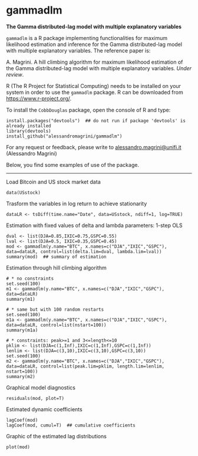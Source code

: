 # gammadlm
__The Gamma distributed-lag model with multiple explanatory variables__

`gammadlm` is a R package implementing functionalities for maximum likelihood estimation and inference for the Gamma distributed-lag model with multiple explanatory variables.
The reference paper is:

A. Magrini. A hill climbing algorithm for maximum likelihood estimation of the Gamma distributed-lag model with multiple explanatory variables. _Under review_.


R (The R Project for Statistical Computing) needs to be installed on your system in order
to use the `gammadlm` package. R can be downloaded from https://www.r-project.org/.

To install the `CobbDouglas` package, open the console of R and type:
```
install.packages("devtools")  ## do not run if package 'devtools' is already installed
library(devtools)
install_github("alessandromagrini/gammadlm")
```

For any request or feedback, please write to <alessandro.magrini@unifi.it> (Alessandro Magrini)

Below, you find some examples of use of the package.
_________________________________________________________________

Load Bitcoin and US stock market data
```
data(USstock)
```
Trasform the variables in log return to achieve stationarity
```
dataLR <- tsDiff(time.name="Date", data=USstock, ndiff=1, log=TRUE)
```
Estimation with fixed values of delta and lambda parameters: 1-step OLS
```
dval <- list(DJA=0.85,IXIC=0.75,GSPC=0.55)
lval <- list(DJA=0.5, IXIC=0.35,GSPC=0.45)
mod <- gammadlm(y.name="BTC", x.names=c("DJA","IXIC","GSPC"), data=dataLR, control=list(delta.lim=dval, lambda.lim=lval))
summary(mod)  ## summary of estimation
```
Estimation through hill climbing algorithm
```
# * no constraints
set.seed(100)
m1 <- gammadlm(y.name="BTC", x.names=c("DJA","IXIC","GSPC"), data=dataLR)
summary(m1)

# * same but with 100 random restarts
set.seed(100)
m1a <- gammadlm(y.name="BTC", x.names=c("DJA","IXIC","GSPC"), data=dataLR, control=list(nstart=100))
summary(m1a)

# * constraints: peak>=1 and 3<=length<=10
pklim <- list(DJA=c(1,Inf),IXIC=c(1,Inf),GSPC=c(1,Inf))
lenlim <- list(DJA=c(3,10),IXIC=c(3,10),GSPC=c(3,10))
set.seed(100)
m2 <- gammadlm(y.name="BTC", x.names=c("DJA","IXIC","GSPC"), data=dataLR, control=list(peak.lim=pklim, length.lim=lenlim, nstart=100))
summary(m2)
```
Graphical model diagnostics
```
residuals(mod, plot=T)
```
Estimated dynamic coefficients
```
lagCoef(mod)
lagCoef(mod, cumul=T)  ## cumulative coefficients
```
Graphic of the estimated lag distributions
```
plot(mod)
```
